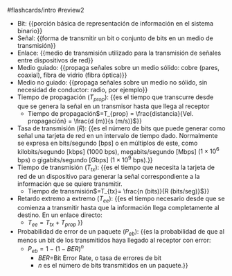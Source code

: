 #flashcards/intro 
#review2
- Bit: {{porción básica de representación de información en el sistema binario}}
- Señal: {{forma de transmitir un bit o conjunto de bits en un medio de transmisión}}
- Enlace: {{medio de transmisión utilizado para la transmisión de señales entre dispositivos de red}}
- Medio guiado: {{propaga señales sobre un medio sólido: cobre (pares, coaxial), fibra de vidrio (fibra óptica)}}
- Medio no guiado: {{propaga señales sobre un medio no sólido, sin necesidad de conductor: radio, por ejemplo}}
- Tiempo de propagación ($T_{prop}$): {{es el tiempo que transcurre desde que se genera la señal en un transmisor hasta que llega al receptor
	- Tiempo de propagación$=T_{prop} = \frac{distancia}{Vel. propagación} = \frac{d (m)}{s (m/s)}$}}
- Tasa de transmisión ($R$): {{es el número de bits que puede generar como señal una tarjeta de red en un intervalo de tiempo dado. Normalmente se expresa en bits/segundo [bps] o en múltiplos de este, como kilobits/segundo [kbps] (1000 bps), megabits/segundo [Mbps]  ($1\times 10^6$ bps) o gigabits/segundo [Gbps] ($1\times 10^9$ bps).}}
- Tiempo de transmisión ($T_{tx}$): {{es el tiempo que necesita la tarjeta de red de un dispositivo para generar la señal correspondiente a la información que se quiere transmitir.
	- Tiempo de transmisión$=T_{tx}= \frac{n (bits)}{R (bits/seg)}$}} 
- Retardo extremo a extremo ($T_{ee}$): {{es el tiempo necesario desde que se comienza a transmitir hasta que la información llega completamente al destino. En un enlace directo:
	- $T_{ee} = T_{tx} + T_{prop}$ }}
- Probabilidad de error de un paquete ($P_{eb}$): {{es la probabilidad de que al menos un bit de los transmitidos haya llegado al receptor con error:
	- $P_{eb} = 1 - (1-BER)^n$
		- $BER$=Bit Error Rate, o tasa de errores de bit
		- $n$ es el número de bits transmitidos en un paquete.}}